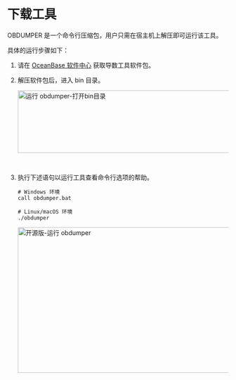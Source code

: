 下载工具
================================

OBDUMPER 是一个命令行压缩包，用户只需在宿主机上解压即可运行该工具。

具体的运行步骤如下：

1. 请在 [OceanBase 软件中心](https://open.oceanbase.com/softwareCenter/community) 获取导数工具软件包。
&nbsp; 

2. 解压软件包后，进入 bin 目录。

   <img src="https://obbusiness-private.oss-cn-shanghai.aliyuncs.com/doc/img/obloaderobdumper/%E7%A4%BE%E5%8C%BA%E7%89%88300/obdumper.png" width = "560" height = "142" alt="运行 obdumper-打开bin目录" />
&nbsp;  

3. 执行下述语句以运行工具查看命令行选项的帮助。

   ```shell
   # Windows 环境
   call obdumper.bat 
   
   # Linux/macOS 环境 
   ./obdumper
   ```

   <img src="https://obbusiness-private.oss-cn-shanghai.aliyuncs.com/doc/img/obloaderobdumper/%E7%A4%BE%E5%8C%BA%E7%89%88300/C72B2C54-33F0-4D11-BD5B-A41AD0E2768D.png" width = "560" height = "331" alt="开源版-运行 obdumper" />
   